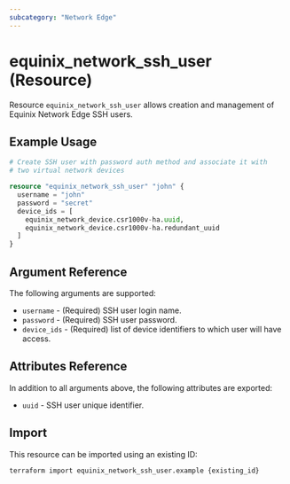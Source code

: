 ```yaml
---
subcategory: "Network Edge"
---
```


# equinix_network_ssh_user (Resource)

Resource `equinix_network_ssh_user` allows creation and management of Equinix Network Edge SSH users.

## Example Usage

```terraform
# Create SSH user with password auth method and associate it with
# two virtual network devices

resource "equinix_network_ssh_user" "john" {
  username = "john"
  password = "secret"
  device_ids = [
    equinix_network_device.csr1000v-ha.uuid,
    equinix_network_device.csr1000v-ha.redundant_uuid
  ]
}
```

## Argument Reference

The following arguments are supported:

* `username` - (Required) SSH user login name.
* `password` - (Required) SSH user password.
* `device_ids` - (Required) list of device identifiers to which user will have access.

## Attributes Reference

In addition to all arguments above, the following attributes are exported:

* `uuid` - SSH user unique identifier.

## Import

This resource can be imported using an existing ID:

```sh
terraform import equinix_network_ssh_user.example {existing_id}
```
